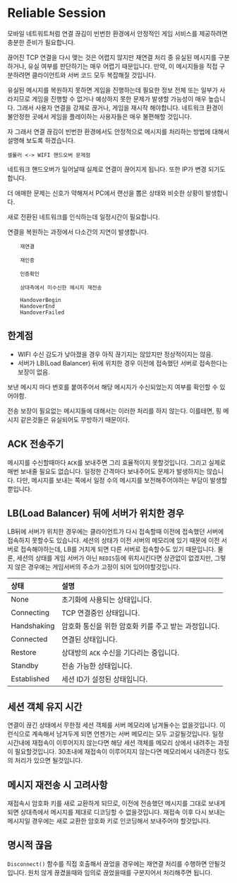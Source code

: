 # Reliable Session

모바일 네트워트처럼 연결 끊김이 빈번한 환경에서 안정적인 게임 서비스를 제공하려면 충분한 준비가 필요합니다.

끊어진 TCP 연결을 다시 맺는 것은 어렵지 않지만 재연결 처리 중 유실된 메시지를 구분하거나, 유실 여부를 판단하기는 매우 어렵기 때문입니다. 만약, 이 메시지들을 직접 구분하려면 클라이언트와 서버 코드 모두 복잡해질 것입니다.

유실된 메시지를 복원하지 못하면 게임을 진행하는데 필요한 정보 전체 또는 일부가 사라지므로 게임을 진행할 수 없거나 예상하지 못한 문제가 발생할 가능성이 매우 높습니다. 그래서 사용자 연결을 강제로 끊거나, 게임을 재시작 해야합니다. 네트워크 환경이 불안정한 곳에서 게임을 플레이하는 사용자들은 매우 불편해할 것입니다.

자 그래서 연결 끊김이 빈번한 환경에서도 안정적으로 메시지를 처리하는 방법에 대해서 설명해 보도록 하겠습니다.

    셀룰러 <-> WIFI 핸드오버 문제점

네트워크 핸드오버가 일어날때 실제로 연결이 끊어지게 됩니다.
또한 IP가 변경 되기도 합니다.

더 애매한 문제는 신호가 약해져서 PC에서 랜선을 뽑은 상태와 비슷한 상황이 발생합니다.

새로 전환된 네트워크를 인식하는데 일정시간이 필요합니다.

연결을 복원하는 과정에서 다소간의 지연이 발생합니다.

```
    재연결

    재인증

    인증확인

    상대측에서 미수신한 메시지 재전송
```

```
    HandoverBegin
    HandoverEnd
    HandoverFailed
```

## 한계점

- WIFI 수신 감도가 낮아졌을 경우 아직 끊기지는 않았지만 정상적이지는 않음.
- 서버가 LB(Load Balancer) 뒤에 위치한 경우 이전에 접속했던 서버로 접속한다는 보장이 없음.


보낸 메시지 마다 번호를 붙여주어서 해당 메시지가 수신되었는지 여부를 확인할 수 있어야함.

전송 보장이 필요없는 메시지들에 대해서는 이러한 처리를 하지 않는다.
이를테면, 핑 메시지 같은것들은 유실되어도 무방하기 때문이다.

## ACK 전송주기

메시지를 수신할때마다 `ACK`를 보내주면 그리 효율적이지 못할것입니다. 그리고 실제로 매번 보내줄 필요도 없습니다. 일정한 간격마다 보내주어도 문제가 발생하지는 않습니다.
다만, 메시지를 보내는 쪽에서 일정 수의 메시지를 보전해주어야하는 부담이 발생할 뿐입니다.

## LB(Load Balancer) 뒤에 서버가 위치한 경우

LB뒤에 서버가 위치한 경우에는 클라이언트가 다시 접속할때 이전에 접속했던 서버에 접속하지 못할수도 있습니다. 세션의 상태가 이전 서버의 메모리에 있기 때문에 이전 서버로 접속해야하는데, LB를 거치게 되면 다른 서버로 접속할수도 있기 때문입니다. 물론, 세션의 상태를 게임 서버가 아닌 `REDIS`등에 위치시킨다면 상관없이 없겠지만, 그렇지 않은 경우에는 게임서버의 주소가 고정이 되어 있어야할것입니다.

| 상태 | 설명 |
|:--|:--|
|None|초기화에 사용되는 상태입니다.|
|Connecting|TCP 연결중인 상태입니다.|
|Handshaking|암호화 통신을 위한 암호화 키를 주고 받는 과정입니다.|
|Connected|연결된 상태입니다.|
|Restore|상대방의 `ACK` 수신을 기다리는 중입니다.|
|Standby|전송 가능한 상태입니다.|
|Established|세션 ID가 설정된 상태입니다.|

## 세션 객체 유지 시간

연결이 끊긴 상태에서 무한정 세션 객체를 서버 메모리에 남겨둘수는 없을것입니다. 이런식으로 계속해서 남겨두게 되면 언젠가는 서버 메모리는 모두 고갈될것입니다. 일정 시간내에 재접속이 이루어지지 않는다면 해당 세션 객체를 메모리 상에서 내려주는 과정이 필요할것입니다. 30초내에 재접속이 이루어지지 않는다면 메모리에서 내려준다 정도의 처리가 있으면 될것입니다.

## 메시지 재전송 시 고려사항

재접속시 암호화 키를 새로 교환하게 되므로, 이전에 전송했던 메시지를 그대로 보내게 되면 상대측에서 메시지를 제대로 디코딩할 수 없을것입니다. 재접속 이후 다시 보내는 메시지일 경우에는 새로 교환한 암호화 키로 인코딩해서 보내주어야 할것입니다.

## 명시적 끊음

`Disconnect()` 함수를 직접 호출해서 끊었을 경우에는 재연결 처리를 수행하면 안될것입니다. 원치 않게 끊겼을때와 임의로 끊었을때를 구분지어서 처리해주면 됩니다.

